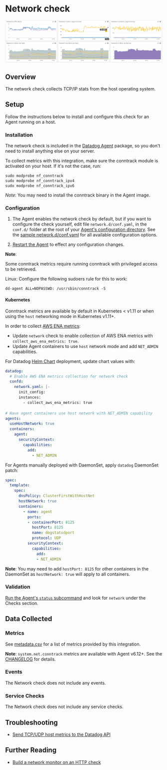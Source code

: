 # Network check

![Network Dashboard][1]

## Overview

The network check collects TCP/IP stats from the host operating system.

## Setup

Follow the instructions below to install and configure this check for an Agent running on a host.

### Installation

The network check is included in the [Datadog Agent][2] package, so you don't need to install anything else on your server.

To collect metrics with this integration, make sure the conntrack module is activated on your host. If it's not the case, run:

```shell
sudo modprobe nf_conntrack
sudo modprobe nf_conntrack_ipv4
sudo modprobe nf_conntrack_ipv6
```

*Note*: You may need to install the conntrack binary in the Agent image.

### Configuration

1. The Agent enables the network check by default, but if you want to configure the check yourself, edit file `network.d/conf.yaml`, in the `conf.d/` folder at the root of your [Agent's configuration directory][3]. See the [sample network.d/conf.yaml][4] for all available configuration options.

2. [Restart the Agent][5] to effect any configuration changes.

**Note**:

Some conntrack metrics require running conntrack with privileged access to be retrieved.

Linux: Configure the following sudoers rule for this to work:

```shell
dd-agent ALL=NOPASSWD: /usr/sbin/conntrack -S
```

#### Kubernetes  

Conntrack metrics are available by default in Kubernetes < v1.11 or when using the `host` networking mode in Kubernetes v1.11+.  

In order to collect [AWS ENA metrics][12]:

- Update `network` check to enable collection of AWS ENA metrics with `collect_aws_ena_metrics: true`.
- Update Agent containers to use `host` network mode and add `NET_ADMIN` capabilities. 

For Datadog [Helm Chart][11] deployment, update chart values with:

```yaml
datadog:
  # Enable AWS ENA metrics collection for network check
  confd:
    network.yaml: |-
      init_config:
      instances:
        - collect_aws_ena_metrics: true

# Have agent containers use host network with NET_ADMIN capability
agents:
  useHostNetwork: true
  containers:
    agent:
      securityContext:
        capabilities:
          add:
            - NET_ADMIN

```

For Agents manually deployed with DaemonSet, apply `datadog` DaemonSet patch:

```yaml
spec:
  template:
    spec:
      dnsPolicy: ClusterFirstWithHostNet
      hostNetwork: true
      containers:
        - name: agent
          ports:
          - containerPort: 8125
            hostPort: 8125
            name: dogstatsdport
            protocol: UDP
          securityContext:
            capabilities:
              add:
              - NET_ADMIN
```

**Note**: You may need to add `hostPort: 8125` for other containers in the DaemonSet as `hostNetwork: true` will apply to all containers.

### Validation

[Run the Agent's `status` subcommand][6] and look for `network` under the Checks section.

## Data Collected

### Metrics

See [metadata.csv][7] for a list of metrics provided by this integration.

**Note**: `system.net.conntrack` metrics are available with Agent v6.12+. See the [CHANGELOG][8] for details.

### Events

The Network check does not include any events.

### Service Checks

The Network check does not include any service checks.

## Troubleshooting

- [Send TCP/UDP host metrics to the Datadog API][9]

## Further Reading

- [Build a network monitor on an HTTP check][10]

[1]: https://raw.githubusercontent.com/DataDog/integrations-core/master/network/images/netdashboard.png
[2]: https://app.datadoghq.com/account/settings/agent/latest
[3]: https://docs.datadoghq.com/agent/guide/agent-configuration-files/#agent-configuration-directory
[4]: https://github.com/DataDog/integrations-core/blob/master/network/datadog_checks/network/data/conf.yaml.default
[5]: https://docs.datadoghq.com/agent/guide/agent-commands/#start-stop-and-restart-the-agent
[6]: https://docs.datadoghq.com/agent/guide/agent-commands/#agent-status-and-information
[7]: https://github.com/DataDog/integrations-core/blob/master/network/metadata.csv
[8]: https://github.com/DataDog/integrations-core/blob/master/network/CHANGELOG.md#1110--2019-05-14
[9]: https://docs.datadoghq.com/integrations/guide/send-tcp-udp-host-metrics-to-the-datadog-api/
[10]: https://docs.datadoghq.com/monitors/monitor_types/network/
[11]: https://docs.datadoghq.com/containers/kubernetes/installation/?tab=helm#installation
[12]: https://docs.aws.amazon.com/AWSEC2/latest/UserGuide/monitoring-network-performance-ena.html
